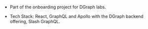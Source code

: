 - Part of the onboarding project for DGraph labs.

- Tech Stack:
  React, GraphQL and Apollo with the DGraph backend offering, Slash GraphQL.
